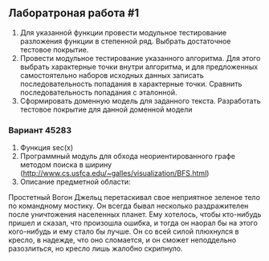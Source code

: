 ## Лаборатроная работа #1
1. Для указанной функции провести модульное тестирование разложения функции в степенной ряд. Выбрать достаточное тестовое покрытие.
2. Провести модульное тестирование указанного алгоритма. Для этого выбрать характерные точки внутри алгоритма, и для предложенных самостоятельно наборов исходных данных записать последовательность попадания в характерные точки. Сравнить последовательность попадания с эталонной.
3. Сформировать доменную модель для заданного текста.  Разработать тестовое покрытие для данной доменной модели

### Вариант 45283

1. Функция sec(x)
2. Программный модуль для обхода неориентированного графе методом поиска в ширину (http://www.cs.usfca.edu/~galles/visualization/BFS.html)
3. Описание предметной области:

Простетный Вогон Джельц перетаскивал свое неприятное зеленое тело по командному мостику. Он всегда бывал несколько раздражителен после уничтожения населенных планет. Ему хотелось, чтобы кто-нибудь пришел и сказал, что произошла ошибка, и тогда он наорал бы на этого кого-нибудь и ему стало бы лучше. Он со всей силой плюхнулся в кресло, в надежде, что оно сломается, и он сможет неподдельно разозлиться, но кресло лишь жалобно скрипнуло.


 